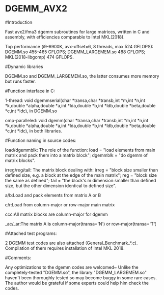 # DGEMM_AVX2

#Introduction

Fast avx2/fma3 dgemm subroutines for large matrices, written in C and assembly, with efficiencies comparable to Intel MKL(2018).

Top performance (i9-9900K, avx-offset=6, 8 threads, max 524 GFLOPS): DGEMM.so 455-465 GFLOPS; DGEMM_LARGEMEM.so 488 GFLOPS; MKL(2018-libgomp) 474 GFLOPS.


#Dynamic libraries

DGEMM.so and DGEMM_LARGEMEM.so, the latter consumes more memory but runs faster.



#Function interface in C:

1-thread: void dgemmserial(char *transa,char *transb,int *m,int *n,int *k,double *alpha,double *a,int *lda,double *b,int *ldb,double *beta,double *c,int *ldc), in DGEMM.so

omp-paralleled: void dgemm(char *transa,char *transb,int *m,int *n,int *k,double *alpha,double *a,int *lda,double *b,int *ldb,double *beta,double *c,int *ldc), in both libraries.




#Function naming in source codes:

load/dgemmblk: The role of the function: load = "load elements from main matrix and pack them into a matrix block"; dgemmblk = "do dgemm of matrix blocks".

irreg/reg/tail: The matrix block dealing with: 
         irreg = "block size smaller than defined size, e.g. a block at the edge of the main matrix";
           reg = "block size the same as defined";
          tail = "the block's m dimension smaller than defined size, but the other dimension identical to defined size".

a/b:Load and pack elements from matrix A or B

c/r:Load from column-major or row-major main matrix

ccc:All matrix blocks are column-major for dgemm

_ac/_ar:The matrix A is column-major(transa='N') or row-major(transa='T')



#Attached test programs:

2 DGEMM test codes are also attached (General_Benchmark_*.c). Compilation of them requires installation of Intel MKL 2018.



#Comments:

Any optimizations to the dgemm codes are welcomed~
Unlike the completely-tested "DGEMM.so", the library "DGEMM_LARGEMEM.so" haven't been thoroughly tested so may become buggy in some rare cases. The author would be grateful if some experts could help him check the codes.
